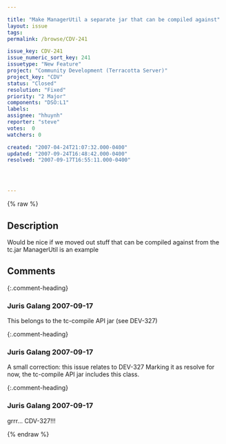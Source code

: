 ```yaml
---

title: "Make ManagerUtil a separate jar that can be compiled against"
layout: issue
tags: 
permalink: /browse/CDV-241

issue_key: CDV-241
issue_numeric_sort_key: 241
issuetype: "New Feature"
project: "Community Development (Terracotta Server)"
project_key: "CDV"
status: "Closed"
resolution: "Fixed"
priority: "2 Major"
components: "DSO:L1"
labels: 
assignee: "hhuynh"
reporter: "steve"
votes:  0
watchers: 0

created: "2007-04-24T21:07:32.000-0400"
updated: "2007-09-24T16:48:42.000-0400"
resolved: "2007-09-17T16:55:11.000-0400"




---
```


{% raw %}

## Description

<div markdown="1" class="description">

Would be nice if we moved out stuff that can be compiled against from the tc.jar ManagerUtil is an example

</div>

## Comments


{:.comment-heading}
### **Juris Galang** <span class="date">2007-09-17</span>

<div markdown="1" class="comment">

This belongs to the tc-compile API jar (see DEV-327)


</div>


{:.comment-heading}
### **Juris Galang** <span class="date">2007-09-17</span>

<div markdown="1" class="comment">

A small correction: this issue relates to DEV-327
Marking it as resolve for now, the tc-compile API jar includes this class.

</div>


{:.comment-heading}
### **Juris Galang** <span class="date">2007-09-17</span>

<div markdown="1" class="comment">

grrr... CDV-327!!!

</div>



{% endraw %}

